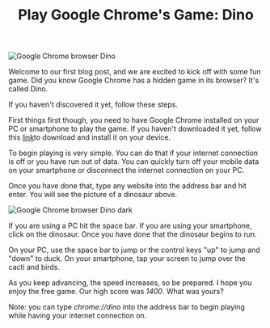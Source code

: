 ﻿---
layout: "layouts/blog-base.html"
title: "Play Google Chrome's Game: Dino"

---
  <img src= "/images/blogpics/chrome-dino-1.png" alt= "Google Chrome browser Dino" class= "img-responsive center-block">
     
  <p>Welcome to our first blog post, and we are excited to kick off with some fun game.
        Did you know Google Chrome has a hidden game in its browser? It's called Dino.
      </p>
      <p>If you haven't discovered it yet, follow these steps.</p>
      <p>First things first though, you need to have Google Chrome installed on your
        PC or smartphone to play the game. If you haven't downloaded it yet, follow this
        <a href= "https://www.google.com/chrome/browser/desktop/index.html" target="_blank">link</a>​
        to download and install it on your device.
      </p>
      <p>To begin playing is very simple. You can do that if your internet connection
        is off or you have run out of data. You can quickly turn off your mobile data on your
        smartphone or disconnect the internet connection on your PC.
      </p>
      <p>Once you have done that, type any website into the address bar and hit enter.
        You will see the picture of a dinosaur above.
      </p>
      <p> <img src= "/images/blogpics/chrome-dino-2.png" alt= "Google Chrome browser Dino dark" class= "img-responsive center-block"> </p>
      <p>If you are using a PC hit the space bar. If you are using your smartphone, click on the dinosaur.
        Once you have done that the dinosaur begins to run.
      </p>
      <p>On your PC, use the space bar to jump or the control keys "up" to jump and
        "down" to duck. On your smartphone, tap your screen to
        jump over the cacti and birds.
      </p>
      <p>As you keep advancing, the speed increases, so be prepared. I hope you
        enjoy the free game. Our high score was <em>1400</em>. What was yours?
      </p>
      <p>Note: you can type <em>chrome://dino</em> into the address bar to begin
        playing while having your internet connection on.</p>
